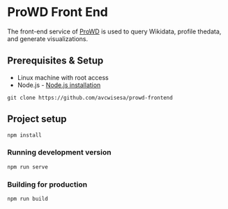 # ProWD Front End
The front-end service of [ProWD](http://prowd.id) is used to query Wikidata, profile thedata, and generate visualizations.


## Prerequisites & Setup

- Linux machine with root access
- Node.js - [Node.js installation](https://nodejs.org/en/)

```
git clone https://github.com/avcwisesa/prowd-frontend
```

## Project setup
```
npm install
```

### Running development version
```
npm run serve
```

### Building for production
```
npm run build
```
